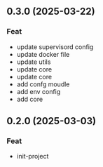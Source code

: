 ## 0.3.0 (2025-03-22)

### Feat

- update supervisord config
- update docker file
- update utils
- update core
- update core
- add confg moudle
- add env config
- add core

## 0.2.0 (2025-03-03)

### Feat

- init-project
